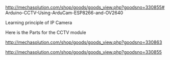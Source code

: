 http://mechasolution.com/shop/goods/goods_view.php?goodsno=330855# Arduino-CCTV-Using-ArduCam-ESP8266-and-OV2640

Learning principle of IP Camera

Here is the Parts for the CCTV module

http://mechasolution.com/shop/goods/goods_view.php?goodsno=330863

http://mechasolution.com/shop/goods/goods_view.php?goodsno=330855

